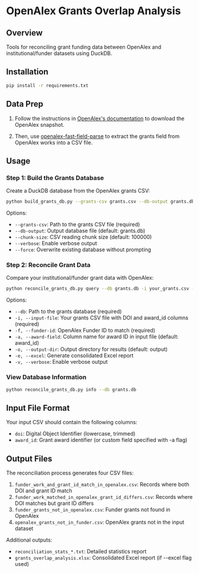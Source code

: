 # OpenAlex Grants Overlap Analysis

## Overview

Tools for reconciling grant funding data between OpenAlex and institutional/funder datasets using DuckDB.

## Installation

```bash
pip install -r requirements.txt
```

## Data Prep

1. Follow the instructions in [OpenAlex's documentation](https://docs.openalex.org/download-all-data/openalex-snapshot) to download the OpenAlex snapshot.

2. Then, use [openalex-fast-field-parse](https://github.com/adambuttrick/openalex-fast-field-parse) to extract the grants field from OpenAlex works into a CSV file. 

## Usage

### Step 1: Build the Grants Database

Create a DuckDB database from the OpenAlex grants CSV:

```bash
python build_grants_db.py --grants-csv grants.csv --db-output grants.db
```

Options:
- `--grants-csv`: Path to the grants CSV file (required)
- `--db-output`: Output database file (default: grants.db)
- `--chunk-size`: CSV reading chunk size (default: 100000)
- `--verbose`: Enable verbose output
- `--force`: Overwrite existing database without prompting

### Step 2: Reconcile Grant Data

Compare your institutional/funder grant data with OpenAlex:

```bash
python reconcile_grants_db.py query --db grants.db -i your_grants.csv -f https://openalex.org/F4320306577
```

Options:
- `--db`: Path to the grants database (required)
- `-i, --input-file`: Your grants CSV file with DOI and award_id columns (required)
- `-f, --funder-id`: OpenAlex Funder ID to match (required)
- `-a, --award-field`: Column name for award ID in input file (default: award_id)
- `-o, --output-dir`: Output directory for results (default: output)
- `-e, --excel`: Generate consolidated Excel report
- `-v, --verbose`: Enable verbose output

### View Database Information

```bash
python reconcile_grants_db.py info --db grants.db
```

## Input File Format

Your input CSV should contain the following columns:
- `doi`: Digital Object Identifier (lowercase, trimmed)
- `award_id`: Grant award identifier (or custom field specified with -a flag)

## Output Files

The reconciliation process generates four CSV files:

1. `funder_work_and_grant_id_match_in_openalex.csv`: Records where both DOI and grant ID match
2. `funder_work_matched_in_openalex_grant_id_differs.csv`: Records where DOI matches but grant ID differs
3. `funder_grants_not_in_openalex.csv`: Funder grants not found in OpenAlex
4. `openalex_grants_not_in_funder.csv`: OpenAlex grants not in the input dataset

Additional outputs:
- `reconciliation_stats_*.txt`: Detailed statistics report
- `grants_overlap_analysis.xlsx`: Consolidated Excel report (if --excel flag used)



